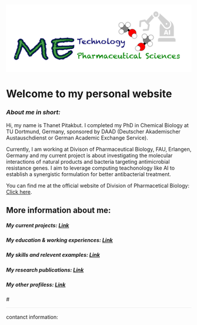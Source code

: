 ![](/images/cv-header.png)

# Welcome to my personal website


### *About me in short:*

Hi, my name is Thanet Pitakbut. I completed my PhD in Chemical Biology at TU Dortmund, Germany, sponsored by DAAD (Deutscher Akademischer Austauschdienst or German Academic Exchange Service). 


Currently, I am working at Divison of Pharmaceutical Biology, FAU, Erlangen, Germany and my current project is about investigating the molecular interactions of natural products and bacteria targeting antimicrobial resistance genes. I aim to leverage computing teachonology like AI to establish a synergistic formulation for better antibacterial treatment. 


You can find me at the official website of Division of Pharmacetical Biology: [Click here](https://www.pharmbio.nat.fau.de/person/685/).

## More information about me:

##### My current projects: [Link]()


##### My education & working experiences: [Link]()


##### My skills and relevent examples: [Link]()


##### My research publications: [Link]()


##### My other profiless: [Link]()


#![](/images/line.png)


contanct information: 


